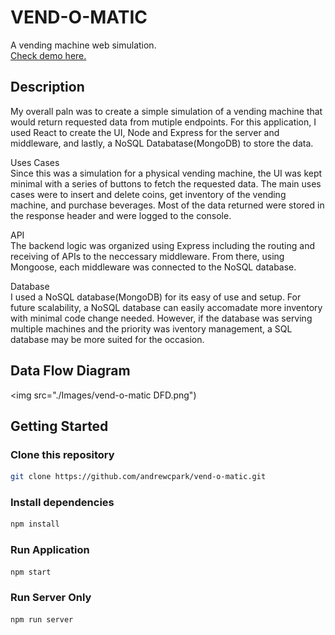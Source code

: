 # VEND-O-MATIC

A vending machine web simulation.
<br>
[Check demo here.](https://vendingmachine-vendomatic.herokuapp.com/)

## Description

My overall paln was to create a simple simulation of a vending machine that would return requested data from mutiple endpoints. For this application, I used React to create the UI, Node and Express for the server and middleware, and lastly, a NoSQL Databatase(MongoDB) to store the data.
<br>

Uses Cases
<br>
Since this was a simulation for a physical vending machine, the UI was kept minimal with a series of buttons to fetch the requested data. The main uses cases were to insert and delete coins, get inventory of the vending machine, and purchase beverages. Most of the data returned were stored in the response header and were logged to the console.
<br>

API
<br>
The backend logic was organized using Express including the routing and receiving of APIs to the neccessary middleware. From there, using Mongoose, each middleware was connected to the NoSQL database. 
<br>

Database
<br>
I used a NoSQL database(MongoDB) for its easy of use and setup. For future scalability, a NoSQL database can easily accomadate more inventory with minimal code change needed. However, if the database was serving multiple machines and the priority was iventory management, a SQL database may be more suited for the occasion. 
<br>

## Data Flow Diagram

<img src="./Images/vend-o-matic DFD.png")

## Getting Started

### Clone this repository

```bash
git clone https://github.com/andrewcpark/vend-o-matic.git
```

### Install dependencies

```bash
npm install
```

### Run Application

```bash
npm start
```

### Run Server Only

```bash
npm run server
```
